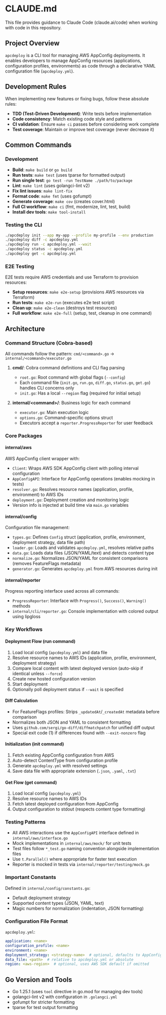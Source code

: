# CLAUDE.md

This file provides guidance to Claude Code (claude.ai/code) when working with code in this repository.

## Project Overview

`apcdeploy` is a CLI tool for managing AWS AppConfig deployments. It enables developers to manage AppConfig resources (applications, configuration profiles, environments) as code through a declarative YAML configuration file (`apcdeploy.yml`).

## Development Rules

When implementing new features or fixing bugs, follow these absolute rules:

- **TDD (Test-Driven Development)**: Write tests before implementation
- **Code consistency**: Match existing code style and patterns
- **CI validation**: Ensure `make ci` passes before considering work complete
- **Test coverage**: Maintain or improve test coverage (never decrease it)

## Common Commands

### Development

- **Build**: `make build` or `go build`
- **Run tests**: `make test` (uses tparse for formatted output)
- **Run single test**: `go test -run TestName ./path/to/package`
- **Lint**: `make lint` (uses golangci-lint v2)
- **Fix lint issues**: `make lint-fix`
- **Format code**: `make fmt` (uses gofumpt)
- **Generate coverage**: `make cov` (creates cover.html)
- **Full CI workflow**: `make ci` (fmt, modernize, lint, test, build)
- **Install dev tools**: `make tool-install`

### Testing the CLI

```bash
./apcdeploy init --app my-app --profile my-profile --env production
./apcdeploy diff -c apcdeploy.yml
./apcdeploy run -c apcdeploy.yml --wait
./apcdeploy status -c apcdeploy.yml
./apcdeploy get -c apcdeploy.yml
```

### E2E Testing

E2E tests require AWS credentials and use Terraform to provision resources:

- **Setup resources**: `make e2e-setup` (provisions AWS resources via Terraform)
- **Run tests**: `make e2e-run` (executes e2e test script)
- **Clean up**: `make e2e-clean` (destroys test resources)
- **Full workflow**: `make e2e-full` (setup, test, cleanup in one command)

## Architecture

### Command Structure (Cobra-based)

All commands follow the pattern: `cmd/<command>.go` → `internal/<command>/executor.go`

1. **cmd/**: Cobra command definitions and CLI flag parsing
   - `root.go`: Root command with global flags (`--config`)
   - Each command file (`init.go`, `run.go`, `diff.go`, `status.go`, `get.go`) handles CLI concerns only
   - `init.go`: Has a local `--region` flag (required for initial setup)

2. **internal/\<command\>/**: Business logic for each command
   - `executor.go`: Main execution logic
   - `options.go`: Command-specific options struct
   - Executors accept a `reporter.ProgressReporter` for user feedback

### Core Packages

#### internal/aws

AWS AppConfig client wrapper with:

- `Client`: Wraps AWS SDK AppConfig client with polling interval configuration
- `AppConfigAPI`: Interface for AppConfig operations (enables mocking in tests)
- `resolver.go`: Resolves resource names (application, profile, environment) to AWS IDs
- `deployment.go`: Deployment creation and monitoring logic
- Version info is injected at build time via `main.go` variables

#### internal/config

Configuration file management:

- `types.go`: Defines `Config` struct (application, profile, environment, deployment strategy, data file path)
- `loader.go`: Loads and validates `apcdeploy.yml`, resolves relative paths
- `data.go`: Loads data files (JSON/YAML/text) and detects content type
- `normalize.go`: Normalizes JSON/YAML for consistent comparisons (removes FeatureFlags metadata)
- `generator.go`: Generates `apcdeploy.yml` from AWS resources during init

#### internal/reporter

Progress reporting interface used across all commands:

- `ProgressReporter`: Interface with `Progress()`, `Success()`, `Warning()` methods
- `internal/cli/reporter.go`: Console implementation with colored output using lipgloss

### Key Workflows

#### Deployment Flow (run command)

1. Load local config (`apcdeploy.yml`) and data file
2. Resolve resource names to AWS IDs (application, profile, environment, deployment strategy)
3. Compare local content with latest deployed version (auto-skip if identical unless `--force`)
4. Create new hosted configuration version
5. Start deployment
6. Optionally poll deployment status if `--wait` is specified

#### Diff Calculation

- For FeatureFlags profiles: Strips `_updatedAt`/`_createdAt` metadata before comparison
- Normalizes both JSON and YAML to consistent formatting
- Uses `github.com/sergi/go-diff/diffmatchpatch` for unified diff output
- Special exit code (1) if differences found with `--exit-nonzero` flag

#### Initialization (init command)

1. Fetch existing AppConfig configuration from AWS
2. Auto-detect ContentType from configuration profile
3. Generate `apcdeploy.yml` with resolved settings
4. Save data file with appropriate extension (`.json`, `.yaml`, `.txt`)

#### Get Flow (get command)

1. Load local config (`apcdeploy.yml`)
2. Resolve resource names to AWS IDs
3. Fetch latest deployed configuration from AppConfig
4. Output configuration to stdout (respects content type formatting)

### Testing Patterns

- All AWS interactions use the `AppConfigAPI` interface defined in `internal/aws/interface.go`
- Mock implementations in `internal/aws/mock/` for unit tests
- Test files follow `*_test.go` naming convention alongside implementation files
- Use `t.Parallel()` where appropriate for faster test execution
- Reporter is mocked in tests via `internal/reporter/testing/mock.go`

### Important Constants

Defined in `internal/config/constants.go`:

- Default deployment strategy
- Supported content types (JSON, YAML, text)
- Magic numbers for normalization (indentation, JSON formatting)

### Configuration File Format

`apcdeploy.yml`:

```yaml
application: <name>
configuration_profile: <name>
environment: <name>
deployment_strategy: <strategy-name>  # optional, defaults to AppConfig.Linear50PercentEvery30Seconds
data_file: <path>  # relative to apcdeploy.yml or absolute
region: <aws-region>  # optional, uses AWS SDK default if omitted
```

## Go Version and Tools

- Go 1.25.1 (uses `tool` directive in go.mod for managing dev tools)
- golangci-lint v2 with configuration in `.golangci.yml`
- gofumpt for stricter formatting
- tparse for test output formatting
